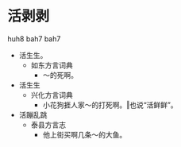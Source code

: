 # 活剥剥
huh8 bah7 bah7
+ 活生生。
  * 如东方言词典
    - ～的死啊。
+ 活生生
  * 兴化方言词典
    - 小花狗捱人家～的打死啊。‖也说“活鲜鲜”。
+ 活蹦乱跳
  * 泰县方言志
    - 他上街买啊几条～的大鱼。
